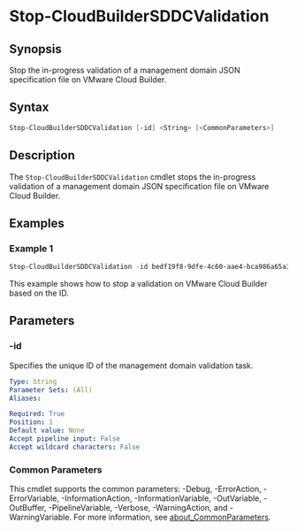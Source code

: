 # Stop-CloudBuilderSDDCValidation

## Synopsis

Stop the in-progress validation of a management domain JSON specification file on VMware Cloud Builder.

## Syntax

```powershell
Stop-CloudBuilderSDDCValidation [-id] <String> [<CommonParameters>]
```

## Description

The `Stop-CloudBuilderSDDCValidation` cmdlet stops the in-progress validation of a management domain JSON specification file on VMware Cloud Builder.

## Examples

### Example 1

```powershell
Stop-CloudBuilderSDDCValidation -id bedf19f8-9dfe-4c60-aae4-bca986a65a31
```

This example shows how to stop a validation on VMware Cloud Builder based on the ID.

## Parameters

### -id

Specifies the unique ID of the management domain validation task.

```yaml
Type: String
Parameter Sets: (All)
Aliases:

Required: True
Position: 1
Default value: None
Accept pipeline input: False
Accept wildcard characters: False
```

### Common Parameters

This cmdlet supports the common parameters: -Debug, -ErrorAction, -ErrorVariable, -InformationAction, -InformationVariable, -OutVariable, -OutBuffer, -PipelineVariable, -Verbose, -WarningAction, and -WarningVariable. For more information, see [about_CommonParameters](http://go.microsoft.com/fwlink/?LinkID=113216).
